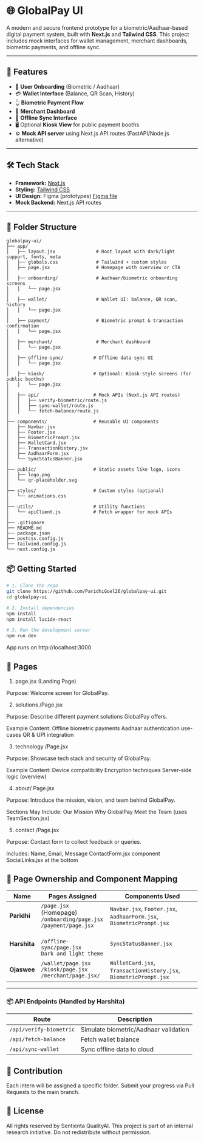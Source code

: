 # 🌐 GlobalPay UI

A modern and secure frontend prototype for a biometric/Aadhaar-based digital payment system, built with **Next.js** and **Tailwind CSS**. This project includes mock interfaces for wallet management, merchant dashboards, biometric payments, and offline sync.

---

## 🚀 Features

- 🔐 **User Onboarding** (Biometric / Aadhaar)
- 💳 **Wallet Interface** (Balance, QR Scan, History)
- 👆 **Biometric Payment Flow**
- 🧾 **Merchant Dashboard**
- 📡 **Offline Sync Interface**
- 🖥️ Optional **Kiosk View** for public payment booths
- ⚙️ **Mock API server** using Next.js API routes (FastAPI/Node.js alternative)

---

## 🛠️ Tech Stack

- **Framework:** [Next.js](https://nextjs.org/)
- **Styling:** [Tailwind CSS](https://tailwindcss.com/)
- **UI Design:** Figma (prototypes) [Figma file](https://www.figma.com/design/gMTiwBvGMVQGknEmh2Rqqk/Untitled?node-id=0-1&t=YlERYanpaXjQbPX3-1)
- **Mock Backend:** Next.js API routes

---

## 🧩 Folder Structure
```
globalpay-ui/
├── app/
│   ├── layout.jsx               # Root layout with dark/light support, fonts, meta
│   ├── globals.css              # Tailwind + custom styles
│   ├── page.jsx                 # Homepage with overview or CTA
│
│   ├── onboarding/              # Aadhaar/biometric onboarding screens
│   │   └── page.jsx
│
│   ├── wallet/                  # Wallet UI: balance, QR scan, history
│   │   └── page.jsx
│
│   ├── payment/                 # Biometric prompt & transaction confirmation
│   │   └── page.jsx
│
│   ├── merchant/                # Merchant dashboard
│   │   └── page.jsx
│
│   ├── offline-sync/           # Offline data sync UI
│   │   └── page.jsx
│
│   ├── kiosk/                  # Optional: Kiosk-style screens (for public booths)
│   │   └── page.jsx
│
│   ├── api/                    # Mock APIs (Next.js API routes)
│   │   ├── verify-biometric/route.js
│   │   ├── sync-wallet/route.js
│   │   └── fetch-balance/route.js
│
├── components/                 # Reusable UI components
│   ├── Navbar.jsx
│   ├── Footer.jsx
│   ├── BiometricPrompt.jsx
│   ├── WalletCard.jsx
│   ├── TransactionHistory.jsx
│   ├── AadhaarForm.jsx
│   └── SyncStatusBanner.jsx
│
├── public/                     # Static assets like logo, icons
│   ├── logo.png
│   └── qr-placeholder.svg
│
├── styles/                     # Custom styles (optional)
│   └── animations.css
│
├── utils/                      # Utility functions
│   └── apiClient.js            # Fetch wrapper for mock APIs
│
├── .gitignore
├── README.md
├── package.json
├── postcss.config.js
├── tailwind.config.js
└── next.config.js
```
## 📦 Getting Started

```bash
# 1. Clone the repo
git clone https://github.com/ParidhiGoel26/globalpay-ui.git
cd globalpay-ui

# 2. Install dependencies
npm install
npm install lucide-react

# 3. Run the development server
npm run dev
```
App runs on http://localhost:3000

## 📄 Pages
1. page.jsx (Landing Page)

Purpose: Welcome screen for GlobalPay.

2. solutions /Page.jsx
   
Purpose: Describe different payment solutions GlobalPay offers.

Example Content:
Offline biometric payments
Aadhaar authentication use-cases
QR & UPI integration

3. technology /Page.jsx

Purpose: Showcase tech stack and security of GlobalPay.

Example Content:
Device compatibility
Encryption techniques
Server-side logic (overview)

4. about/ Page.jsx

Purpose: Introduce the mission, vision, and team behind GlobalPay.

Sections May Include:
Our Mission
Why GlobalPay
Meet the Team (uses TeamSection.jsx)

5. contact /Page.jsx

Purpose: Contact form to collect feedback or queries.

Includes:
Name, Email, Message
ContactForm.jsx component
SocialLinks.jsx at the bottom
## 👥 Page Ownership and Component Mapping

| Name      | Pages Assigned                                      | Components Used                                                                                  |
|-----------|-----------------------------------------------------|--------------------------------------------------------------------------------------------------|
| **Paridhi** | `/page.jsx` (Homepage)<br>`/onboarding/page.jsx`<br>`/payment/page.jsx` | `Navbar.jsx`, `Footer.jsx`,<br>`AadhaarForm.jsx`, `BiometricPrompt.jsx`                         |
| **Harshita** | <br>`/offline-sync/page.jsx`<br> `Dark and light theme`   |  `SyncStatusBanner.jsx` |
| **Ojaswee** | `/wallet/page.jsx`<br>`/kiosk/page.jsx` <br> `/merchant/page.jsx/ `      | `WalletCard.jsx`, `TransactionHistory.jsx`, `BiometricPrompt.jsx`  |

---

### 📦 API Endpoints (Handled by Harshita)

| Route                        | Description                             |
|-----------------------------|-----------------------------------------|
| `/api/verify-biometric`     | Simulate biometric/Aadhaar validation   |
| `/api/fetch-balance`        | Fetch wallet balance                    |
| `/api/sync-wallet`          | Sync offline data to cloud              |

## 🙌 Contribution
Each intern will be assigned a specific folder. Submit your progress via Pull Requests to the main branch.

## 📄 License
All rights reserved by Sentienta QualityAI. This project is part of an internal research initiative. Do not redistribute without permission.

